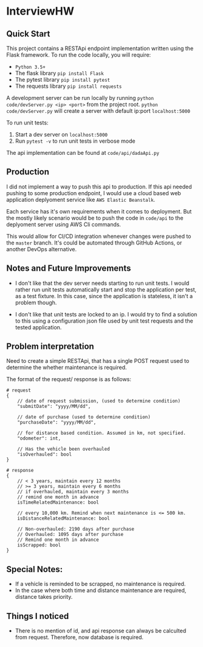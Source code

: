 # InterviewHW

## Quick Start
This project contains a RESTApi endpoint implementation written using the Flask framework. To run the code locally, you will require:
* `Python 3.5+`
* The flask library `pip install Flask`
* The pytest library `pip install pytest`
* The requests library `pip install requests`

A development server can be run locally by running `python code/devServer.py <ip> <port>` from the project root. `python code/devServer.py` will create a server with default ip:port `localhost:5000`

To run unit tests:
1. Start a dev server on `localhost:5000`
2. Run `pytest -v` to run unit tests in verbose mode

The api implementation can be found at `code/api/dadaApi.py`

## Production
I did not implement a way to push this api to production. If this api needed pushing to some production endpoint, I would use a cloud based web application deplyoment service like `AWS Elastic Beanstalk`.

Each service has it's own requirements when it comes to deployment. But the mostly likely scenario would be to push the code in `code/api` to the deplyoment server using AWS Cli commands. 

This would allow for CI/CD integration whenever changes were pushed to the `master` branch. It's could be automated through GitHub Actions, or another DevOps alternative. 

## Notes and Future Improvements
* I don't like that the dev server needs starting to run unit tests. I would rather run unit tests automatically start and stop the application per test, as a test fixture. In this case, since the application is stateless, it isn't a problem though. 

* I don't like that unit tests are locked to an ip. I would try to find a solution to this using a configuration json file used by unit test requests and the tested application. 

## Problem interpretation
Need to create a simple RESTApi, that has a single POST request used to determine the whether maintenance is required. 

The format of the request/ response is as follows:

```
# request
{
    // date of request submission, (used to determine condition)
    "submitDate": "yyyy/MM/dd",

    // date of purchase (used to determine condition)
    "purchaseDate": "yyyy/MM/dd",

    // for distance based condition. Assumed in km, not specified. 
    "odometer": int,

    // Has the vehicle been overhauled
    "isOverhauled": bool
}

# response
{
    // < 3 years, maintain every 12 months
    // >= 3 years, maintain every 6 months
    // if overhauled, maintain every 3 months
    // remind one month in advance
    isTimeRelatedMaintenance: bool
    
    // every 10,000 km. Remind when next maintenance is <= 500 km.
    isDistanceRelatedMaintenance: bool
    
    // Non-overhauled: 2190 days after purchase
    // Overhauled: 1095 days after purchase
    // Remind one month in advance
    isScrapped: bool
}
```

## Special Notes:
* If a vehicle is reminded to be scrapped, no maintenance is required. 
* In the case where both time and distance maintenance are required, distance takes priority.  

## Things I noticed
* There is no mention of id, and api response can always be calculted from request. Therefore, now database is required. 
